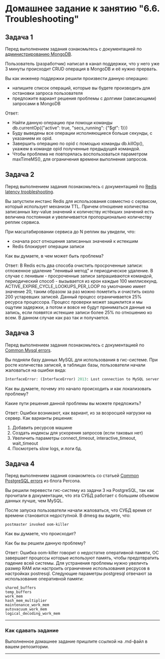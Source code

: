 # Домашнее задание к занятию "6.6. Troubleshooting"

## Задача 1

Перед выполнением задания ознакомьтесь с документацией по [администрированию MongoDB](https://docs.mongodb.com/manual/administration/).

Пользователь (разработчик) написал в канал поддержки, что у него уже 3 минуты происходит CRUD операция в MongoDB и её 
нужно прервать. 

Вы как инженер поддержки решили произвести данную операцию:
- напишите список операций, которые вы будете производить для остановки запроса пользователя
- предложите вариант решения проблемы с долгими (зависающими) запросами в MongoDB

Ответ:
- Найти данную операцию при помощи команды db.currentOp({"active": true, "secs_running": {"$gt": 1}})
- Буду выведены все операции исполняющиеся больше секунды, с указанием их opid.
- Завершить операцию по opid с помощью команды db.killOp(<opid>), укажем в команде opid полученные предыдущей командой.
- Чтобы проблема не повторялась воспользоваться параметром maxTimeMS(), для ограничения времени выполнения запросов.

## Задача 2

Перед выполнением задания познакомьтесь с документацией по [Redis latency troobleshooting](https://redis.io/topics/latency).

Вы запустили инстанс Redis для использования совместно с сервисом, который использует механизм TTL. 
Причем отношение количества записанных key-value значений к количеству истёкших значений есть величина постоянная и
увеличивается пропорционально количеству реплик сервиса. 

При масштабировании сервиса до N реплик вы увидели, что:
- сначала рост отношения записанных значений к истекшим
- Redis блокирует операции записи

Как вы думаете, в чем может быть проблема?

Ответ:
В Redis есть два способа очистить просроченные записи: отложенное удаление "ленивый метод" и периодическое удаление. В случае с ленивым - просроченные записи запрашиваются командой, периодический способ - вызывается из крон каждые 100 миллисекунд. ACTIVE_EXPIRE_CYCLE_LOOKUPS_PER_LOOP по умолчанию имеет значение 20, таким образом за раз можно пометить и очистить около 200 устаревших записей. Данный процесс ограничивается 25% ресурса процессора. Процесс проверки может зациклится и мы ощутим задержки, а потом и вовсе не будут приниматься данные на запись, если появятся истекшие записи более 25% по отношению ко всем. В данном случае как раз так и получается.

## Задача 3

Перед выполнением задания познакомьтесь с документацией по [Common Mysql errors](https://dev.mysql.com/doc/refman/8.0/en/common-errors.html).

Вы подняли базу данных MySQL для использования в гис-системе. При росте количества записей, в таблицах базы,
пользователи начали жаловаться на ошибки вида:
```python
InterfaceError: (InterfaceError) 2013: Lost connection to MySQL server during query u'SELECT..... '
```

Как вы думаете, почему это начало происходить и как локализовать проблему?

Какие пути решения данной проблемы вы можете предложить?

Ответ:
Ошибки возникают, как вариант, из за возросшей нагрузки на сервер.
Как варианты решения:
1. Добавить ресурсов машине
2. Создать индексы для ускорения запросов (если таковых нет)
3. Увеличить параметры connect_timeout, interactive_timeout, wait_timeout
4. Посмотреть slow logs, и логи бд.

## Задача 4

Перед выполнением задания ознакомтесь со статьей [Common PostgreSQL errors](https://www.percona.com/blog/2020/06/05/10-common-postgresql-errors/) из блога Percona.

Вы решили перевести гис-систему из задачи 3 на PostgreSQL, так как прочитали в документации, что эта СУБД работает с 
большим объемом данных лучше, чем MySQL.

После запуска пользователи начали жаловаться, что СУБД время от времени становится недоступной. В dmesg вы видите, что:

`postmaster invoked oom-killer`

Как вы думаете, что происходит?

Как бы вы решили данную проблему?

Ответ:
Ошибка oom-killer говорит о недостатке оперативной памяти, ОС завершает процессы которые используют память, чтобы предотвратить падение всей системы. Для устранения проблемы нужно увеличть размер RAM или настроить ограничение использования ресрусов в настройках postresql.
Следующие параметры postgresql отвечают за использование оперативной памяти:
```
shared_buffers
temp_buffers
work_mem
hash_mem_multiplier 
maintenance_work_mem
autovacuum_work_mem
logical_decoding_work_mem
```
---

### Как cдавать задание

Выполненное домашнее задание пришлите ссылкой на .md-файл в вашем репозитории.

---
